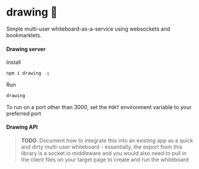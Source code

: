 # drawing :art:
Simple multi-user whiteboard-as-a-service using websockets and bookmarklets.

#### Drawing server
Install
```sh
npm i drawing -g
```
Run
```sh
drawing
```

To run on a port other than 3000, set the `PORT` environment variable to your preferred port

#### Drawing API
> **TODO**: Document how to integrate this into an existing app as a quick and dirty multi-user
whiteboard - essentially, the export from this library is a socket.io middleware and you would also
need to pull in the client files on your target page to create and run the whiteboard
